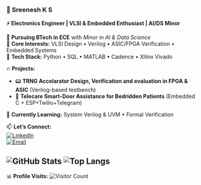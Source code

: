 ### 🚀 Sreenesh K S  

**⚡ Electronics Engineer | VLSI & Embedded Enthusiast | AI/DS Minor**  

📌 **Pursuing BTech in ECE** with *Minor in AI & Data Science*  
🔬 **Core Interests:** VLSI Design • Verilog • ASIC/FPGA Verification • Embedded Systems  
🐍 **Tech Stack:** Python • SQL • MATLAB • Cadence • Xilinx Vivado  

🔥 **Projects:**  
- 📟 **TRNG Accelarator Design, Verification and evaluation in FPGA & ASIC** (Verilog-based testbench)   
- 🤖 **Telecare Smart-Door Assistance for Bedridden Patients** (Embedded C + ESP+Twilio+Telegram)  
 

🌱 **Currently Learning:** System Verilog & UVM • Formal Verification 

📫 **Let’s Connect:**  
[![LinkedIn](https://img.shields.io/badge/LinkedIn-0A66C2?style=for-the-badge&logo=linkedin)](https://www.linkedin.com/in/sreenesh-ks/)  
[![Email](https://img.shields.io/badge/Gmail-D14836?style=for-the-badge&logo=gmail&logoColor=white)](mailto:sreenesh.k.s012@gmail.com)  

![GitHub Stats](https://github-readme-stats.vercel.app/api?username=SreeneshKS&show_icons=true&theme=radical)
![Top Langs](https://github-readme-stats.vercel.app/api/top-langs/?username=SreeneshKS&layout=compact&theme=radical)
---
📊 **Profile Visits:** ![Visitor Count](https://komarev.com/ghpvc/?username=SreeneshKS&color=blue)  
